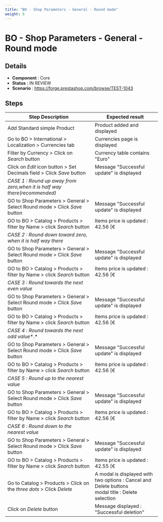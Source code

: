 ```yaml
---
title: "BO - Shop Parameters - General - Round mode"
weight: 6
---
```


# BO - Shop Parameters - General - Round mode
## Details
* **Component** : Core
* **Status** : IN REVIEW
* **Scenario** : https://forge.prestashop.com/browse/TEST-1043

## Steps
| Step Description | Expected result |
| ----- | ----- |
| Add Standard simple Product | Product added and displayed |
| Go to BO > International > Localization > Currencies tab | Currencies page is displayed |
| Filter by Currency > Click on *Search* button | Currency table contains "Euro" |
| Click on *Edit* icon button > Set Decimals field > Click *Save* button | Message "Successful update" is displayed |
| *CASE 1 : Round up away from zero,when it is half way there(recommended)* |  |
| GO to Shop Parameters > General > Select Round mode > Click *Save* button | Message "Successful update" is displayed |
| GO to BO > Catalog > Products > filter by Name > click *Search* button | Items price is updated : 42.56 [€|http://localhost:8081/prestashop_8.1.1/admin-dev/index.php/sell/catalog/products-v2/20/edit?_token=i6aupz8VwxQ5HeB_3FV4-8kiBsbMn9QLvOhK2OQ__PE#tab-product_pricing-tab] |
| *CASE 2 : Round down toward zero, when it is half way there* |  |
| GO to Shop Parameters > General > Select Round mode > Click *Save* button | Message "Successful update" is displayed |
| GO to BO > Catalog > Products > filter by Name > click *Search* button | Items price is updated : 42.56 [€|http://localhost:8081/prestashop_8.1.1/admin-dev/index.php/sell/catalog/products-v2/20/edit?_token=i6aupz8VwxQ5HeB_3FV4-8kiBsbMn9QLvOhK2OQ__PE#tab-product_pricing-tab] |
| *CASE 3 : Round towards the next even value* |  |
| GO to Shop Parameters > General > Select Round mode > Click *Save* button | Message "Successful update" is displayed |
| GO to BO > Catalog > Products > filter by Name > click *Search* button | Items price is updated : 42.56 [€|http://localhost:8081/prestashop_8.1.1/admin-dev/index.php/sell/catalog/products-v2/20/edit?_token=i6aupz8VwxQ5HeB_3FV4-8kiBsbMn9QLvOhK2OQ__PE#tab-product_pricing-tab] |
| *CASE 4 :* *Round towards the next odd value**.* |  |
| GO to Shop Parameters > General > Select Round mode > Click *Save* button | Message "Successful update" is displayed |
| GO to BO > Catalog > Products > filter by Name > click *Search* button | Items price is updated : 42.56 [€|http://localhost:8081/prestashop_8.1.1/admin-dev/index.php/sell/catalog/products-v2/20/edit?_token=i6aupz8VwxQ5HeB_3FV4-8kiBsbMn9QLvOhK2OQ__PE#tab-product_pricing-tab] |
| *CASE 5 :* *Round up to the nearest value* |  |
| GO to Shop Parameters > General > Select Round mode > Click *Save* button | Message "Successful update" is displayed |
| GO to BO > Catalog > Products > filter by Name > click *Search* button | Items price is updated : 42.56 [€|http://localhost:8081/prestashop_8.1.1/admin-dev/index.php/sell/catalog/products-v2/20/edit?_token=i6aupz8VwxQ5HeB_3FV4-8kiBsbMn9QLvOhK2OQ__PE#tab-product_pricing-tab] |
| *CASE 6 :* *Round down to the nearest value* |  |
| GO to Shop Parameters > General > Select Round mode > Click *Save* button | Message "Successful update" is displayed |
| GO to BO > Catalog > Products > filter by Name > click *Search* button | Items price is updated : 42.55 [€|http://localhost:8081/prestashop_8.1.1/admin-dev/index.php/sell/catalog/products-v2/20/edit?_token=i6aupz8VwxQ5HeB_3FV4-8kiBsbMn9QLvOhK2OQ__PE#tab-product_pricing-tab] |
| Go to Catalog > Products > Click on the *three dots* > Click *Delete* | A modal is displayed with two options : Cancel and Delete buttons<br>modal title : Delete selection |
| Click on *Delete* button | Message displayed : "Successful deletion" |
